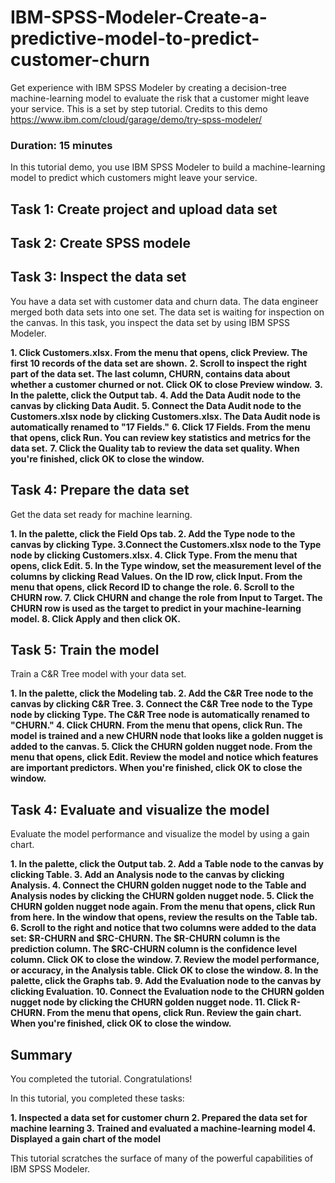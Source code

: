 # IBM-SPSS-Modeler-Create-a-predictive-model-to-predict-customer-churn
Get experience with IBM SPSS Modeler by creating a decision-tree machine-learning model to evaluate the risk that a customer might leave your service. This is a set by step tutorial. Credits to this demo https://www.ibm.com/cloud/garage/demo/try-spss-modeler/

### Duration: 15 minutes
In this tutorial demo, you use IBM SPSS Modeler to build a machine-learning model to predict which customers might leave your service.

## Task 1: Create project and upload data set

## Task 2: Create SPSS modele

## Task 3: Inspect the data set
You have a data set with customer data and churn data. The data engineer merged both data sets into one set. The data set is waiting for inspection on the canvas. In this task, you inspect the data set by using IBM SPSS Modeler.

**1. Click Customers.xlsx. From the menu that opens, click Preview. The first 10 records of the data set are shown.**
**2. Scroll to inspect the right part of the data set. The last column, CHURN, contains data about whether a customer churned or not. Click OK to close Preview window.**
**3. In the palette, click the Output tab.**
**4. Add the Data Audit node to the canvas by clicking Data Audit.**
**5. Connect the Data Audit node to the Customers.xlsx node by clicking Customers.xlsx. The Data Audit node is automatically renamed to "17 Fields."**
**6. Click 17 Fields. From the menu that opens, click Run. You can review key statistics and metrics for the data set.**
**7. Click the Quality tab to review the data set quality. When you're finished, click OK to close the window.**

## Task 4: Prepare the data set
Get the data set ready for machine learning.

**1. In the palette, click the Field Ops tab.
2. Add the Type node to the canvas by clicking Type.
3.Connect the Customers.xlsx node to the Type node by clicking Customers.xlsx.
4. Click Type. From the menu that opens, click Edit.
5. In the Type window, set the measurement level of the columns by clicking Read Values. On the ID row, click Input. From the menu that opens, click Record ID to change the role.
6. Scroll to the CHURN row.
7. Click CHURN and change the role from Input to Target. The CHURN row is used as the target to predict in your machine-learning model.
8. Click Apply and then click OK.**

## Task 5: Train the model
Train a C&R Tree model with your data set.

**1. In the palette, click the Modeling tab.
2. Add the C&R Tree node to the canvas by clicking C&R Tree.
3. Connect the C&R Tree node to the Type node by clicking Type. The C&R Tree node is automatically renamed to "CHURN."
4. Click CHURN. From the menu that opens, click Run. The model is trained and a new CHURN node that looks like a golden nugget is added to the canvas.
5. Click the CHURN golden nugget node. From the menu that opens, click Edit. Review the model and notice which features are important predictors. When you're finished, click OK to close the window.**

## Task 4: Evaluate and visualize the model
Evaluate the model performance and visualize the model by using a gain chart.

**1. In the palette, click the Output tab.
2. Add a Table node to the canvas by clicking Table.
3. Add an Analysis node to the canvas by clicking Analysis.
4. Connect the CHURN golden nugget node to the Table and Analysis nodes by clicking the CHURN golden nugget node.
5. Click the CHURN golden nugget node again. From the menu that opens, click Run from here. In the window that opens, review the results on the Table tab.
6. Scroll to the right and notice that two columns were added to the data set: $R-CHURN and $RC-CHURN. The $R-CHURN column is the prediction column. The $RC-CHURN column is the confidence level column. Click OK to close the window.
7. Review the model performance, or accuracy, in the Analysis table. Click OK to close the window.
8. In the palette, click the Graphs tab.
9. Add the Evaluation node to the canvas by clicking Evaluation.
10. Connect the Evaluation node to the CHURN golden nugget node by clicking the CHURN golden nugget node.
11. Click R-CHURN. From the menu that opens, click Run. Review the gain chart. When you're finished, click OK to close the window.**

## Summary

You completed the tutorial. Congratulations!

In this tutorial, you completed these tasks:

**1. Inspected a data set for customer churn
2. Prepared the data set for machine learning
3. Trained and evaluated a machine-learning model
4. Displayed a gain chart of the model**

This tutorial scratches the surface of many of the powerful capabilities of IBM SPSS Modeler. 
